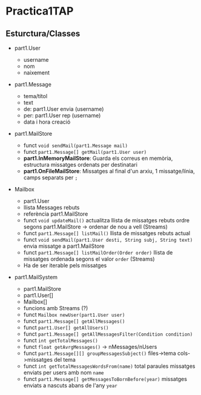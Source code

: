 # Practica1TAP
## Esturctura/Classes

* part1.User
    + username
    + nom
    + naixement

* part1.Message
    + tema/títol
    + text
    + de: part1.User envia (username)
    + per: part1.User rep (username)
    + data i hora creació

* part1.MailStore
    + funct `void sendMail(part1.Message mail)`
    + funct `part1.Message[] getMail(part1.User user)`
    + **part1.InMemoryMailStore**: Guarda els correus en memòria, estructura missatges ordenats per destinatari
    + **part1.OnFileMailStore**: Missatges al final d'un arxiu, 1 missatge/línia, camps separats per `;`

* Mailbox
    + part1.User
    + llista Messages rebuts
    + referència part1.MailStore
    + funct `void updateMail()` actualitza llista de missatges rebuts ordre segons part1.MailStore -> ordenar de nou a vell (Streams)
    + funct `part1.Message[] listMail()` llista de missatges rebuts actual
    + funct `void sendMail(part1.User desti, String subj, String text)` envia missatge a part1.MailStore
    + funct `part1.Message[] listMailOrder(Order order)` llista de missatges ordenada segons el valor `order` (Streams)
    + Ha de ser iterable pels missatges

* part1.MailSystem
    + part1.MailStore
    + part1.User[]
    + Mailbox[]
    + funcions amb Streams (?)
    + funct `Mailbox newUser(part1.User user)`
    + funct `part1.Message[] getAllMessages()`
    + funct `part1.User[] getAllUsers()`
    + funct `part1.Message[] getAllMessagesFilter(Condition condition)`
    + funct `int getTotalMessages()`
    + funct `float getAvrgMessages()` -> nMessages/nUsers
    + funct `part1.Message[][] groupMessagesSubject()` files->tema cols->missatges del tema
    + funct `int getTotalMessagesWordsFrom(name)` total paraules missatges enviats per users amb nom `name`
    + funct `part1.Message[] getMessagesToBornBefore(year)` missatges enviats a nascuts abans de l'any `year`

